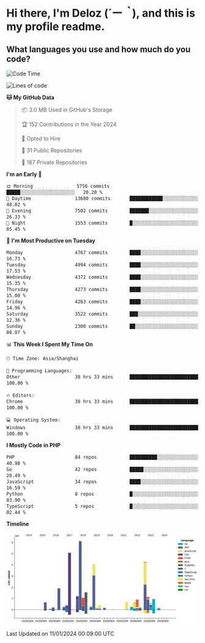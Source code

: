 # **Hi there, I'm Deloz (*´ー｀*), and this is my profile readme.**

## **What languages you use and how much do you code?**

<!--START_SECTION:waka-->
![Code Time](http://img.shields.io/badge/Code%20Time-3%2C151%20hrs%2038%20mins-blue)

![Lines of code](https://img.shields.io/badge/From%20Hello%20World%20I%27ve%20Written-33.5%20million%20lines%20of%20code-blue)

**🐱 My GitHub Data** 

> 📦 3.0 MB Used in GitHub's Storage 
 > 
> 🏆 152 Contributions in the Year 2024
 > 
> 💼 Opted to Hire
 > 
> 📜 31 Public Repositories 
 > 
> 🔑 187 Private Repositories 
 > 
**I'm an Early 🐤** 

```text
🌞 Morning                5756 commits        █████░░░░░░░░░░░░░░░░░░░░   20.20 % 
🌆 Daytime                13680 commits       ████████████░░░░░░░░░░░░░   48.02 % 
🌃 Evening                7502 commits        ███████░░░░░░░░░░░░░░░░░░   26.33 % 
🌙 Night                  1553 commits        █░░░░░░░░░░░░░░░░░░░░░░░░   05.45 % 
```
📅 **I'm Most Productive on Tuesday** 

```text
Monday                   4767 commits        ████░░░░░░░░░░░░░░░░░░░░░   16.73 % 
Tuesday                  4994 commits        ████░░░░░░░░░░░░░░░░░░░░░   17.53 % 
Wednesday                4372 commits        ████░░░░░░░░░░░░░░░░░░░░░   15.35 % 
Thursday                 4273 commits        ████░░░░░░░░░░░░░░░░░░░░░   15.00 % 
Friday                   4263 commits        ████░░░░░░░░░░░░░░░░░░░░░   14.96 % 
Saturday                 3522 commits        ███░░░░░░░░░░░░░░░░░░░░░░   12.36 % 
Sunday                   2300 commits        ██░░░░░░░░░░░░░░░░░░░░░░░   08.07 % 
```


📊 **This Week I Spent My Time On** 

```text
🕑︎ Time Zone: Asia/Shanghai

💬 Programming Languages: 
Other                    38 hrs 33 mins      █████████████████████████   100.00 % 

🔥 Editors: 
Chrome                   38 hrs 33 mins      █████████████████████████   100.00 % 

💻 Operating System: 
Windows                  38 hrs 33 mins      █████████████████████████   100.00 % 
```

**I Mostly Code in PHP** 

```text
PHP                      84 repos            ██████████░░░░░░░░░░░░░░░   40.98 % 
Go                       42 repos            █████░░░░░░░░░░░░░░░░░░░░   20.49 % 
JavaScript               34 repos            ████░░░░░░░░░░░░░░░░░░░░░   16.59 % 
Python                   8 repos             █░░░░░░░░░░░░░░░░░░░░░░░░   03.90 % 
TypeScript               5 repos             █░░░░░░░░░░░░░░░░░░░░░░░░   02.44 % 
```



**Timeline**

![Lines of Code chart](https://raw.githubusercontent.com/deloz/deloz/main/assets/bar_graph.png)


 Last Updated on 11/01/2024 00:09:00 UTC
<!--END_SECTION:waka-->
